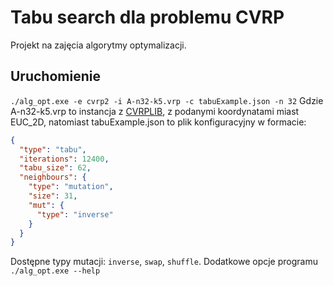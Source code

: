 # Tabu search dla problemu CVRP
Projekt na zajęcia algorytmy optymalizacji.
## Uruchomienie
`./alg_opt.exe -e cvrp2 -i A-n32-k5.vrp -c tabuExample.json -n 32`
Gdzie A-n32-k5.vrp to instancja z [CVRPLIB](http://vrp.galgos.inf.puc-rio.br/index.php/en/), z podanymi koordynatami miast EUC_2D,
natomiast tabuExample.json to plik konfiguracyjny w formacie:
```json
{
  "type": "tabu",
  "iterations": 12400,
  "tabu_size": 62,
  "neighbours": {
    "type": "mutation",
    "size": 31,
    "mut": {
      "type": "inverse"
    }
  }
}
```
Dostępne typy mutacji: `inverse`, `swap`, `shuffle`.
Dodatkowe opcje programu `./alg_opt.exe --help`
